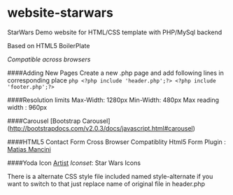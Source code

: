 website-starwars
================

StarWars Demo website for HTML/CSS template with PHP/MySql backend


Based on HTML5 BoilerPlate

*Compatible across browsers*

####Adding New Pages 
 	Create a new .php page and add following lines in corresponding place
	 	```php
	 	<?php include 'header.php';?>
		<?php include 'footer.php';?>
		``` 

####Resolution limits 
	Max-Width: 1280px
	Min-Width: 480px
	Max reading width : 960px 

####Carousel
 	[Bootstrap Carousel] (http://bootstrapdocs.com/v2.0.3/docs/javascript.html#carousel)
 	

####HTML5 Contact Form Cross Browser Compatiblity 
 	Html5 Form Plugin : [Matias Mancini](http://www.matiasmancini.com.ar)

####Yoda Icon
    [Artist](http://www.artua.com)
	*Iconset*: Star Wars Icons

There is a alternate CSS style file included named style-alternate if you want to switch to that just replace name of original file in header.php